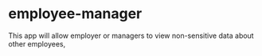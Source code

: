 # employee-manager
This app will allow employer or managers to view non-sensitive data about other employees,
